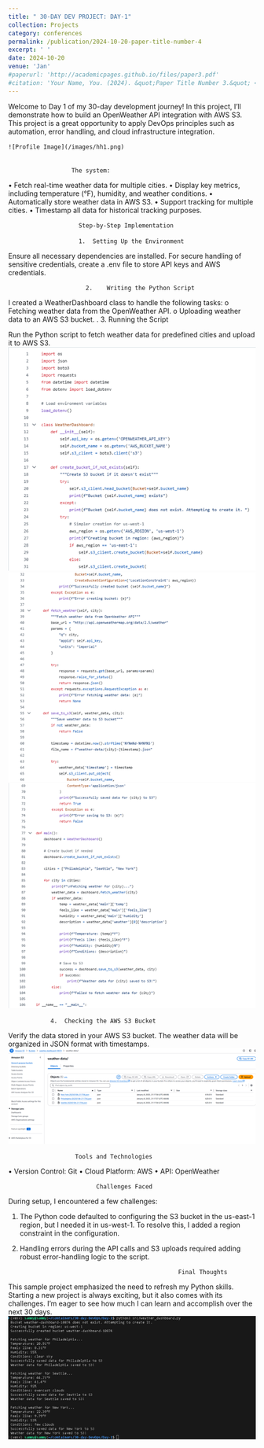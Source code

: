 ```yaml
---
title: " 30-DAY DEV PROJECT: DAY-1"
collection: Projects
category: conferences
permalink: /publication/2024-10-20-paper-title-number-4
excerpt: ' '
date: 2024-10-20
venue: 'Jan'
#paperurl: 'http://academicpages.github.io/files/paper3.pdf'
#citation: 'Your Name, You. (2024). &quot;Paper Title Number 3.&quot; <i>GitHub Journal of Bugs</i>. 1(3).'
---
```



                                 
Welcome to Day 1 of my 30-day development journey! In this project, I’ll demonstrate how to build an OpenWeather API integration with AWS S3. This project is a great opportunity to apply DevOps principles such as automation, error handling, and cloud infrastructure integration.
   
   
    
    
    ![Profile Image](/images/hh1.png)
                     
                    
                      The system:
•	Fetch real-time weather data for multiple cities.
•	Display key metrics, including temperature (°F), humidity, and weather conditions.
•	Automatically store weather data in AWS S3.
•	Support tracking for multiple cities.
•	Timestamp all data for historical tracking purposes.


                        Step-by-Step Implementation

                        1.	Setting Up the Environment
Ensure all necessary dependencies are installed. For secure handling of sensitive credentials, create a .env file to store API keys and AWS credentials.

                          2.	Writing the Python Script

I created a WeatherDashboard class to handle the following tasks:
o	Fetching weather data from the OpenWeather API.
o	Uploading weather data to an AWS S3 bucket.
.
                     3.	Running the Script 

Run the Python script to fetch weather data for predefined cities and upload it to AWS S3.
![Profile Image](/images/hh2.png)
![Profile Image](/images/hh3.png)
![Profile Image](/images/hh4.png)

                4.	Checking the AWS S3 Bucket 

Verify the data stored in your AWS S3 bucket. The weather data will be organized in JSON format with timestamps.
![Profile Image](/images/hh5.png)

                       Tools and Technologies
•	Version Control: Git
•	Cloud Platform: AWS
•	API: OpenWeather

                             Challenges Faced 

During setup, I encountered a few challenges:

1.	The Python code defaulted to configuring the S3 bucket in the us-east-1 region, but I needed it in us-west-1. To resolve this, I added a region constraint in the configuration.

2.	Handling errors during the API calls and S3 uploads required adding robust error-handling logic to the script.

                                                     Final Thoughts
This sample project emphasized the need to refresh my Python skills. Starting a new project is always exciting, but it also comes with its challenges. I’m eager to see how much I can learn and accomplish over the next 30 days.
![Profile Image](/images/hh6.png)


                                       
                                       




